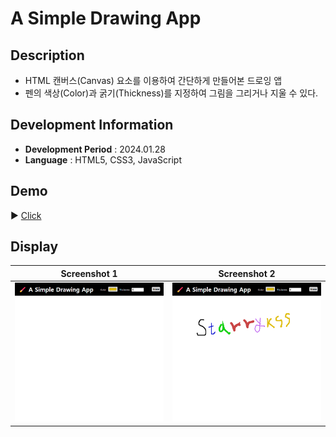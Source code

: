 # A Simple Drawing App

## Description

- HTML 캔버스(Canvas) 요소를 이용하여 간단하게 만들어본 드로잉 앱
- 펜의 색상(Color)과 굵기(Thickness)를 지정하여 그림을 그리거나 지울 수 있다.

## Development Information

- **Development Period** : 2024.01.28
- **Language** : HTML5, CSS3, JavaScript

## Demo

▶️ [Click](https://starrykss.github.io/Experiments/SimpleDrawingApp/index.html)

## Display

|              Screenshot 1              |              Screenshot 2              |
| :------------------------------------: | :------------------------------------: |
| ![Web Page Screenshot 1](picture1.png) | ![Web Page Screenshot 2](picture2.png) |
